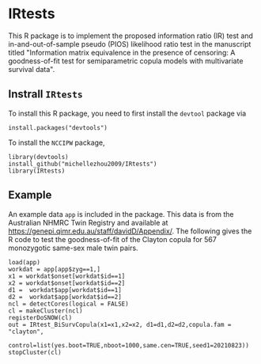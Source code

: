 # IRtests

This R package is to implement the proposed information ratio (IR) test and in-and-out-of-sample pseudo (PIOS) likelihood ratio test in the manuscript titled "Information matrix equivalence in the presence of censoring: A goodness-of-fit test for semiparametric copula models with multivariate survival data".

## Instrall `IRtests`

To install this R package, you need to first install the `devtool` package via
```{r}
install.packages("devtools")
```
To install the `NCCIPW` package,
```{r}
library(devtools)
install_github("michellezhou2009/IRtests")
library(IRtests)
```

## Example

An example data `app` is included in the package. This data is from the Australian NHMRC Twin Registry and available at https://genepi.qimr.edu.au/staff/davidD/Appendix/. The following gives the R code to test the goodness-of-fit of the Clayton copula for 567 monozygotic same-sex male twin pairs.
```{r}
load(app)
workdat = app[app$zyg==1,]
x1 = workdat$onset[workdat$id==1]
x2 = workdat$onset[workdat$id==2]
d1 =  workdat$app[workdat$id==1]
d2 =  workdat$app[workdat$id==2]
ncl = detectCores(logical = FALSE)
cl = makeCluster(ncl)
registerDoSNOW(cl)
out = IRtest_BiSurvCopula(x1=x1,x2=x2, d1=d1,d2=d2,copula.fam = "clayton",
                    control=list(yes.boot=TRUE,nboot=1000,same.cen=TRUE,seed1=20210823))
stopCluster(cl)
```
